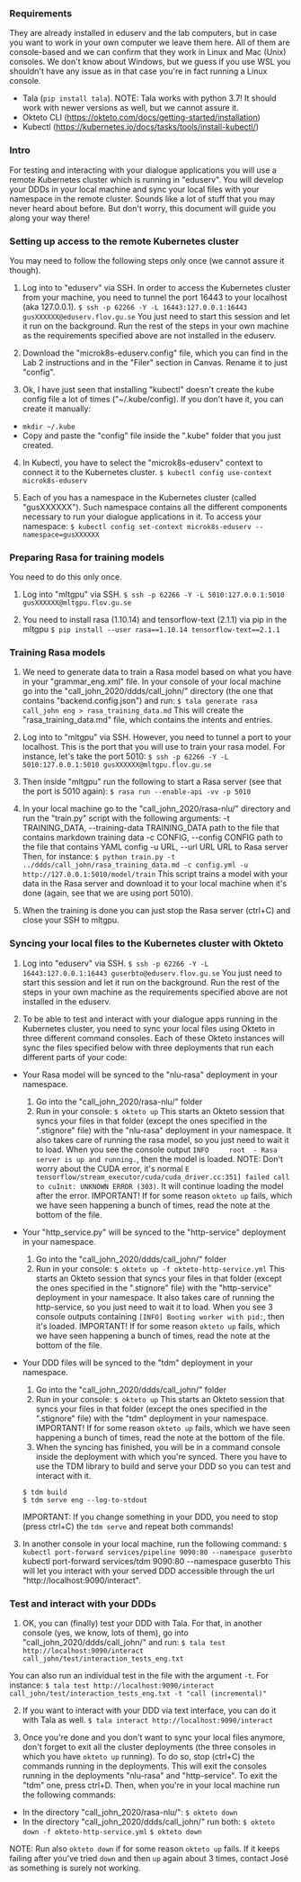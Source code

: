 ### Requirements

They are already installed in eduserv and the lab computers, but in case you want to work in your own computer we leave them here. All of them are console-based and we can confirm that they work in Linux and Mac (Unix) consoles. 
We don't know about Windows, but we guess if you use WSL you shouldn't have any issue as in that case you're in fact running a Linux console.
- Tala (`pip install tala`). NOTE: Tala works with python 3.7! It should work with newer versions as well, but we cannot assure it.
- Okteto CLI (https://okteto.com/docs/getting-started/installation)
- Kubectl (https://kubernetes.io/docs/tasks/tools/install-kubectl/)


### Intro

For testing and interacting with your dialogue applications you will use a remote Kubernetes cluster which is running in "eduserv". You will develop your DDDs in your local machine and sync your local files with your namespace in the remote cluster. Sounds like a lot of stuff that you may never heard about before. But don't worry, this document will guide you along your way there!


### Setting up access to the remote Kubernetes cluster

You may need to follow the following steps only once (we cannot assure it though).

1. Log into to "eduserv" via SSH. In order to access the Kubernetes cluster from your machine, you need to tunnel the port 16443 to your localhost (aka 127.0.0.1).
`$ ssh -p 62266 -Y -L 16443:127.0.0.1:16443 gusXXXXXX@eduserv.flov.gu.se`
You just need to start this session and let it run on the background. Run the rest of the steps in your own machine as the requirements specified above are not installed in the eduserv.

2. Download the "microk8s-eduserv.config" file, which you can find in the Lab 2 instructions and in the "Filer" section in Canvas. Rename it to just "config".

3. Ok, I have just seen that installing "kubectl" doesn't create the kube config file a lot of times ("~/.kube/config). If you don't have it, you can create it manually: 
  - `mkdir ~/.kube`
  - Copy and paste the "config" file inside the ".kube" folder that you just created. 

4. In Kubectl, you have to select the "microk8s-eduserv" context to connect it to the Kubernetes cluster.
`$ kubectl config use-context microk8s-eduserv`

5. Each of you has a namespace in the Kubernetes cluster (called "gusXXXXXX"). Such namespace contains all the different components necessary to run your dialogue applications in it. To access your namespace:
`$ kubectl config set-context microk8s-eduserv --namespace=gusXXXXXX`


### Preparing Rasa for training models

You need to do this only once.

1. Log into "mltgpu" via SSH.
`$ ssh -p 62266 -Y -L 5010:127.0.0.1:5010 gusXXXXXX@mltgpu.flov.gu.se`

2. You need to install rasa (1.10.14) and tensorflow-text (2.1.1) via pip in the mltgpu
`$ pip install --user rasa==1.10.14 tensorflow-text==2.1.1`


### Training Rasa models

1. We need to generate data to train a Rasa model based on what you have in your "grammar_eng.xml" file. 
In your console of your local machine go into the "call_john_2020/ddds/call_john/" directory (the one that contains "backend.config.json") and run:
`$ tala generate rasa call_john eng > rasa_training_data.md`
This will create the "rasa_training_data.md" file, which contains the intents and entries.

2. Log into to "mltgpu" via SSH. However, you need to tunnel a port to your localhost. This is the port that you will use to train your rasa model. For instance, let's take the port 5010:
`$ ssh -p 62266 -Y -L 5010:127.0.0.1:5010 gusXXXXXX@mltgpu.flov.gu.se`

3. Then inside "mltgpu" run the following to start a Rasa server (see that the port is 5010 again):
`$ rasa run --enable-api -vv -p 5010`

4. In your local machine go to the "call_john_2020/rasa-nlu/" directory and run the "train.py" script with the following arguments:
  -t TRAINING_DATA, --training-data TRAINING_DATA
                        path to the file that contains markdown training data
  -c CONFIG, --config CONFIG
                        path to the file that contains YAML config
  -u URL, --url URL     URL to Rasa server
Then, for instance:
`$ python train.py -t ../ddds/call_john/rasa_training_data.md -c config.yml -u http://127.0.0.1:5010/model/train`
This script trains a model with your data in the Rasa server and download it to your local machine when it's done (again, see that we are using port 5010).

5. When the training is done you can just stop the Rasa server (ctrl+C) and close your SSH to mltgpu.


### Syncing your local files to the Kubernetes cluster with Okteto

1. Log into "eduserv" via SSH.
`$ ssh -p 62266 -Y -L 16443:127.0.0.1:16443 guserbto@eduserv.flov.gu.se`
You just need to start this session and let it run on the background. Run the rest of the steps in your own machine as the requirements specified above are not installed in the eduserv.

2. To be able to test and interact with your dialogue apps running in the Kubernetes cluster, you need to sync your local files using Okteto in three different command consoles. Each of these Okteto instances will sync the files specified below with three deployments that run each different parts of your code:

  - Your Rasa model will be synced to the "nlu-rasa" deployment in your namespace.
    1. Go into the "call_john_2020/rasa-nlu/" folder
    2. Run in your console:
    `$ okteto up`
    This starts an Okteto session that syncs your files in that folder (except the ones specified in the ".stignore" file) with the "nlu-rasa" deployment in your namespace. It also takes care of running the rasa model, so you just need to wait it to load.
    When you see the console output `INFO     root  - Rasa server is up and running.`, then the model is loaded.
    NOTE: Don't worry about the CUDA error, it's normal `E tensorflow/stream_executor/cuda/cuda_driver.cc:351] failed call to cuInit: UNKNOWN ERROR (303)`. It will continue loading the model after the error.
    IMPORTANT! If for some reason `okteto up` fails, which we have seen happening a bunch of times, read the note at the bottom of the file.

  - Your "http_service.py" will be synced to the "http-service" deployment in your namespace.
    1. Go into the "call_john_2020/ddds/call_john/" folder
    2. Run in your console:
    `$ okteto up -f okteto-http-service.yml`
    This starts an Okteto session that syncs your files in that folder (except the ones specified in the ".stignore" file) with the "http-service" deployment in your namespace. It also takes care of running the http-service, so you just need to wait it to load.
    When you see 3 console outputs containing `[INFO] Booting worker with pid:`, then it's loaded.
    IMPORTANT! If for some reason `okteto up` fails, which we have seen happening a bunch of times, read the note at the bottom of the file.

  - Your DDD files will be synced to the "tdm" deployment in your namespace.
    1. Go into the "call_john_2020/ddds/call_john/" folder
    2. Run in your console:
    `$ okteto up`
    This starts an Okteto session that syncs your files in that folder (except the ones specified in the ".stignore" file) with the "tdm" deployment in your namespace.
    IMPORTANT! If for some reason `okteto up` fails, which we have seen happening a bunch of times, read the note at the bottom of the file.
    3. When the syncing has finished, you will be in a command console inside the deployment with which you're synced. There you have to use the TDM library to build and serve your DDD so you can test and interact with it.
    ```
    $ tdm build
    $ tdm serve eng --log-to-stdout
    ```
    IMPORTANT: If you change something in your DDD, you need to stop (press ctrl+C) the `tdm serve` and repeat both commands!

3. In another console in your local machine, run the following command:
`$ kubectl port-forward services/pipeline 9090:80 --namespace guserbto`
kubectl port-forward services/tdm 9090:80 --namespace guserbto
This will let you interact with your served DDD accessible through the url "http://localhost:9090/interact".


### Test and interact with your DDDs

1. OK, you can (finally) test your DDD with Tala. For that, in another console (yes, we know, lots of them), go into "call_john_2020/ddds/call_john/" and run: 
`$ tala test http://localhost:9090/interact call_john/test/interaction_tests_eng.txt`

You can also run an individual test in the file with the argument `-t`. For instance:
`$ tala test http://localhost:9090/interact call_john/test/interaction_tests_eng.txt -t "call (incremental)"`

2. If you want to interact with your DDD via text interface, you can do it with Tala as well.
`$ tala interact http://localhost:9090/interact`

3. Once you're done and you don't want to sync your local files anymore, don't forget to exit all the cluster deployments (the three consoles in which you have `okteto up` running). To do so, stop (ctrl+C) the commands running in the deployments. This will exit the consoles running in the deployments "nlu-rasa" and "http-service". To exit the "tdm" one, press ctrl+D.
Then, when you're in your local machine run the following commands:
  - In the directory "call_john_2020/rasa-nlu/":
  `$ okteto down`
  - In the directory "call_john_2020/ddds/call_john/" run both:
  `$ okteto down -f okteto-http-service.yml`
  `$ okteto down`

NOTE: Run also `okteto down` if for some reason `okteto up` fails. If it keeps failing after you've tried `down` and then `up` again about 3 times, contact José as something is surely not working.